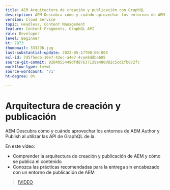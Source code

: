 ```yaml
---
title: AEM Arquitectura de creación y publicación con GraphQL
description: AEM Descubra cómo y cuándo aprovechar los entornos de AEM Author y Publish al utilizar las API de GraphQL de la.
version: Cloud Service
topic: Headless, Content Management
feature: Content Fragments, GraphQL API
role: Developer
level: Beginner
kt: 7873
thumbnail: 333296.jpg
last-substantial-update: 2023-05-17T00:00:00Z
exl-id: 7d5f5edb-10e7-43ec-a4e7-4cee8ddba685
source-git-commit: 9204055449dfd87637139a480d02c5cd1fb072fc
workflow-type: tm+mt
source-wordcount: '71'
ht-degree: 0%

---
```


# Arquitectura de creación y publicación

AEM Descubra cómo y cuándo aprovechar los entornos de AEM Author y Publish al utilizar las API de GraphQL de la.

En este vídeo:

+ Comprender la arquitectura de creación y publicación de AEM y cómo se publica el contenido
+ Conozca las prácticas recomendadas para la entrega sin encabezado con un entorno de publicación de AEM

>[!VIDEO](https://video.tv.adobe.com/v/333296?quality=12&learn=on)
